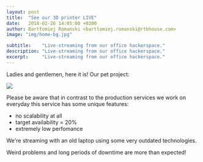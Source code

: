 ```yaml
---
layout: post
title:  "See our 3D printer LIVE"
date:   2018-02-26 14:05:00 +0200
author: Bartłomiej Romański <bartlomiej.romanski@rtbhouse.com>
image: "img/home-bg.jpg"

subtitle:    "Live-streaming from our office hackerspace."
description: "Live-streaming from our office hackerspace."
excerpt:     "Live-streaming from our office hackerspace."
---
```


Ladies and gentlemen, here it is! Our pet project:

<img src="http://104.155.95.218/">

Please be aware that in contrast to the production services we work on everyday this service has some unique features:

  * no scalability at all
  * target availability = 20%
  * extremely low perfomance

We're streaming with an old laptop using some very outdated technologies.

Weird problems and long periods of downtime are more than expected!

